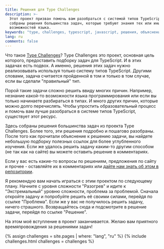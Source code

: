 ```yaml
---
title: Решения для Type Challenges
description: >-
  Этот проект призван помочь вам разобраться с системой типов TypeScript. Здесь
  собраны решения большинства задач, которые требуют знания тех или иных
  возможностей языка.
keywords: "type, challenges, typescript, javascript, решения, объяснения"
lang: ru
comments: false
---
```


Что такое [Type Challenges](https://github.com/type-challenges/type-challenges)?
Type Challenges это проект, основная цель которого, предоставить подборку задач для TypeScript.
И в этих задачах есть подвох.
А именно, решения этих задач нужно реализовывать используя только систему типов TypeScript.
Другими словами, задача считается пройденной в том и только в том случае, если вы сделали "правильный" тип.

Порой такие задачи сложно решить ввиду многих причин.
Например, незнание какой-то возможности языка программирования или если вы только начинаете разбираться в типах.
И много других причин, которые можно долго перечислять.
Чтобы упростить образовательный процесс и помочь вам лучше разобраться в системе типов TypeScript, существует этот ресурс.

Здесь собраны решения большинства задач из проекта Type Challenges.
Более того, эти решения подробно и пошагово разобраны.
После того как прочитали объяснение к решению задачи, вы найдете небольшую подборку полезных ссылок для более углубленного изучения.
Если же удалось решить задачу каким-то другим способом (не так как на сайте) вы можете оставить решение в комментариях.

Если у вас есть какие-то вопросы по решениям, предложения по сайту и прочее - оставляйте их в комментариях или [дайте нам знать об этом в репозитории](https://github.com/ghaiklor/type-challenges-solutions/issues).

Я рекомендую вам начать играться с этим проектом по следующему плану.
Начните с уровня сложности "Разогрев" и идите к "Экстремальный" уровню сложности, проблема за проблемой.
Сначала откройте задачу и попробуйте решить её своими силами, перейдя по ссылке "Проблема".
Если же у вас не получилось решить задачу, ничего страшного.
Возвращайтесь сюда и подсмотрите в решение задачи, перейдя по ссылке "Решение".

На этом моё вступление в проект заканчивается.
Желаю вам приятного времяпровождения за решениями задач!

{% assign challenges = site.pages | where: "lang", "ru" %}
{% include challenges.html challenges = challenges %}
